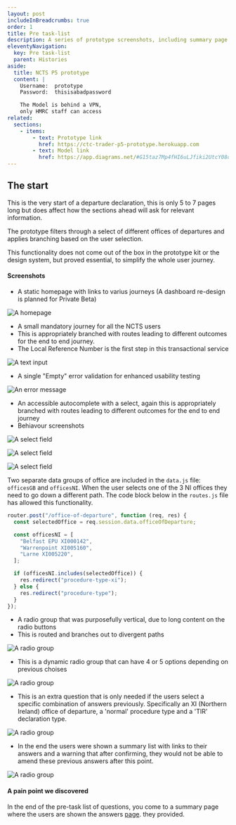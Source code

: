 ```yaml
---
layout: post
includeInBreadcrumbs: true
order: 1
title: Pre task-list
description: A series of prototype screenshots, including summary page text decoration varinats
eleventyNavigation:
  key: Pre task-list
  parent: Histories
aside:
  title: NCTS P5 prototype
  content: |
    Username:  prototype
    Password:  thisisabadpassword

    The Model is behind a VPN, 
    only HMRC staff can access
related:
  sections:
    - items:
        - text: Prototype link
          href: https://ctc-trader-p5-prototype.herokuapp.com
        - text: Model link
          href: https://app.diagrams.net/#G15taz7Mp4fHI6uLJfiki2UtcY08oxmCby
---
```


## The start

This is the very start of a departure declaration, this is only 5 to 7 pages long but does affect how the sections ahead will ask for relevant information.

The prototype filters through a select of different offices of departures and applies branching based on the user selection.

This functionality does not come out of the box in the prototype kit or the design system, but proved essential, to simplify the whole user journey.

#### Screenshots

- A static homepage with links to varius journeys
  (A dashboard re-design is planned for Private Beta)

![A homepage](/assets/pre-task-list/homepage.png "The current homepage")
<br>

- A small mandatory journey for all the NCTS users
- This is appropriately branched with routes leading to different outcomes for the end to end journey.
- The Local Reference Number is the first step in this transactional service

![A text input](/assets/pre-task-list/lrn-input.png "The LRN input page")
<br>

- A single "Empty" error validation for enhanced usability testing

![An error message](/assets/pre-task-list/lrn-error.png "The LRN input page 'Empty' error validation")
<br>

- An accessible autocomplete with a select, again this is appropriately branched with routes leading to different outcomes for the end to end journey
- Behiavour screenshots

![A select field](/assets/pre-task-list/office-of-departure-1.png "The office of departures select field")
<br>

![A select field](/assets/pre-task-list/office-of-departure-2.png "The office of departures select field")
<br>

![A select field](/assets/pre-task-list/office-of-departure-3.png "The office of departures select field")
<br>

Two separate data groups of office are included in the `data.js` file: `officesGB` and `officesNI`. When the user selects one of the 3 NI offices they need to go down a different path. The code block below in the `routes.js` file has allowed this functionality.

```js
router.post("/office-of-departure", function (req, res) {
  const selectedOffice = req.session.data.officeOfDeparture;

  const officesNI = [
    "Belfast EPU XI000142",
    "Warrenpoint XI005160",
    "Larne XI005220",
  ];

  if (officesNI.includes(selectedOffice)) {
    res.redirect("procedure-type-xi");
  } else {
    res.redirect("procedure-type");
  }
});
```

- A radio group that was purposefully vertical, due to long content on the radio buttons
- This is routed and branches out to divergent paths

![A radio group](/assets/pre-task-list/procedure-type.png "The procedure type radio group")
<br>

- This is a dynamic radio group that can have 4 or 5 options depending on previous choises

![A radio group](/assets/pre-task-list/declaration-type.png "The declaration type radio group")
<br>

- This is an extra question that is only needed if the users select a specific combination of answers previously. Specifically an XI (Northern Ireland) office of departure, a 'normal' procedure type and a 'TIR' declaration type.

![A radio group](/assets/pre-task-list/tir-carnet.png "The extra question")
<br>

- In the end the users were shown a summary list with links to their answers and a warning that after confirming, they would not be able to amend these previous answers after this point.

![A radio group](/assets/pre-task-list/cya-paragraph.png "The first iteration of the CYA")
<br>

#### A pain point we discovered

In the end of the pre-task list of questions, you come to a summary page where the users are shown the answers [page](/histories/macro-interactions). they provided.
